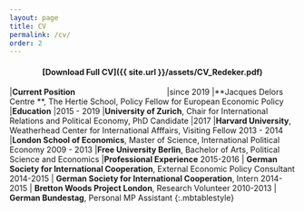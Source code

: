 ```yaml
---
layout: page
title: CV
permalink: /cv/
order: 2
---
```

<h4 style="text-align: center;" markdown="1">[Download Full CV]({{ site.url }}/assets/CV_Redeker.pdf)</h4>


|**Current Position**  &nbsp; &nbsp; &nbsp; &nbsp; &nbsp; &nbsp; &nbsp;  &nbsp; &nbsp; &nbsp; &nbsp; &nbsp; &nbsp; &nbsp;&nbsp;&nbsp;&nbsp;&nbsp; &nbsp; &nbsp; &nbsp; &nbsp; 
|since 2019  |**Jacques Delors Centre **, The Hertie School, 	Policy Fellow for European Economic Policy
|**Education** 
|2015 - 2019  |**University of Zurich**, Chair for International Relations and Political Economy, 	PhD Candidate 
|2017 |**Harvard University**, Weatherhead Center for International Afffairs, Visiting Fellow
2013 - 2014 |**London School of Economics**, Master of Science, International Political Economy
2009 - 2013 |**Free University Berlin**, Bachelor of Arts, Political Science and Economics 
|**Professional Experience** 
2015-2016 | **German Society for International Cooperation**, External Economic Policy Consultant
2014-2015 | **German Society for International Cooperation**, Intern
2014-2015 | **Bretton Woods Project London**, Research Volunteer
2010-2013 | **German Bundestag**, Personal MP Assistant
{:.mbtablestyle}